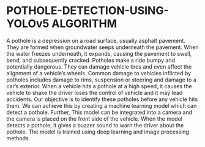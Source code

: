 # POTHOLE-DETECTION-USING-YOLOv5 ALGORITHM
A pothole is a depression on a road surface, usually asphalt pavement. They are formed when groundwater seeps underneath the pavement. When the water freezes underneath, it expands, causing the pavement to swell, bend, and subsequently cracked. Potholes make a ride bumpy and potentially dangerous. They can damage vehicle tires and even affect the alignment of a vehicle’s wheels. Common damage to vehicles inflicted by potholes includes damage to rims, suspension or steering and damage to a car’s exterior. When a vehicle hits a pothole at a high speed, it causes the vehicle to shake the driver loses the control of vehicle and it may lead accidents.
Our objective is to identify these potholes before any vehicle hits them. We can achieve this by creating a machine learning model which can detect a pothole.
Further, This model can be integrated into a camera and the camera is placed on the front side of the vehicle. When the model detects a pothole, it gives a buzzer sound to warn the driver about the pothole. The model is trained using deep learning and image processing methods.
